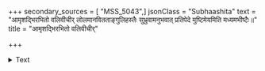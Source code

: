 +++
secondary_sources = [ "MSS_5043",]
jsonClass = "Subhaashita"
text = "आमृशद्भिरभितो वलिवीचीर् लोलमानवितताङ्गुलिहस्तैः सुभ्रुवामनुभवात् प्रतिपेदे मुष्टिमेयमिति मध्यमभीष्टैः॥"
title = "आमृशद्भिरभितो वलिवीचीर्"

+++

<details><summary>Text</summary>

आमृशद्भिरभितो वलिवीचीर् लोलमानवितताङ्गुलिहस्तैः सुभ्रुवामनुभवात् प्रतिपेदे मुष्टिमेयमिति मध्यमभीष्टैः॥
</details>
